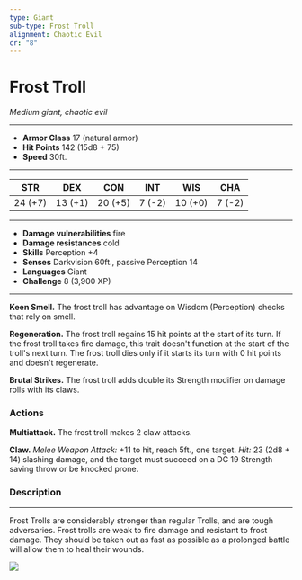 ```yaml
---
type: Giant
sub-type: Frost Troll
alignment: Chaotic Evil
cr: "8"
---
```

# Frost Troll
*Medium giant, chaotic evil*
___
- **Armor Class** 17 (natural armor)
- **Hit Points** 142 (15d8 + 75)
- **Speed** 30ft.
___
|STR|DEX|CON|INT|WIS|CHA|
|:---:|:---:|:---:|:---:|:---:|:---:|
|24 (+7)|13 (+1)|20 (+5)|7 (-2)|10 (+0)|7 (-2)|
___
- **Damage vulnerabilities** fire
- **Damage resistances** cold
- **Skills** Perception +4
- **Senses** Darkvision 60ft., passive Perception 14
- **Languages** Giant
- **Challenge** 8 (3,900 XP)
___
**Keen Smell.** The frost troll has advantage on Wisdom (Perception) checks that rely on smell.

**Regeneration.** The frost troll regains 15 hit points at the start of its turn. If the frost troll takes fire damage, this trait doesn't function at the start of the troll's next turn. The frost troll dies only if it starts its turn with 0 hit points and doesn't regenerate.

**Brutal Strikes.** The frost troll adds double its Strength modifier on damage rolls with its claws.

### Actions
**Multiattack.** The frost troll makes 2 claw attacks.

**Claw.** *Melee Weapon Attack:* +11 to hit, reach 5ft., one target. *Hit:* 23 (2d8 + 14) slashing damage, and the target must succeed on a DC 19 Strength saving throw or be knocked prone.

### Description
---
Frost Trolls are considerably stronger than regular Trolls, and are tough adversaries. Frost trolls are weak to fire damage and resistant to frost damage. They should be taken out as fast as possible as a prolonged battle will allow them to heal their wounds.

<img src='https://tespostcards.files.wordpress.com/2013/04/frost-troll.jpg' />